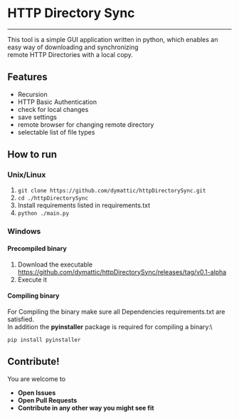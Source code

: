 # HTTP Directory Sync
___

This tool is a simple GUI application written in python, which enables an easy way of downloading and synchronizing \
remote HTTP Directories with a local copy.

## Features

+ Recursion
+ HTTP Basic Authentication
+ check for local changes
+ save settings
+ remote browser for changing remote directory
+ selectable list of file types

## How to run

### Unix/Linux
1. `git clone https://github.com/dymattic/httpDirectorySync.git`
2. `cd ./httpDirectorySync`
3. Install requirements listed in requirements.txt
4. `python ./main.py`

### Windows
#### Precompiled binary
1. Download the executable https://github.com/dymattic/httpDirectorySync/releases/tag/v0.1-alpha
2. Execute it

#### Compiling binary

For Compiling the binary make sure all Dependencies requirements.txt are satisfied.\
In addition the **pyinstaller** package is required for compiling a binary:\

`pip install pyinstaller`

## Contribute!

You are welcome to
+ **Open Issues**
+ **Open Pull Requests**
+ **Contribute in any other way you might see fit**